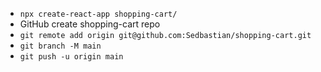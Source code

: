 - `npx create-react-app shopping-cart/`
- GitHub create shopping-cart repo
- `git remote add origin git@github.com:Sedbastian/shopping-cart.git`
- `git branch -M main`
- `git push -u origin main`
